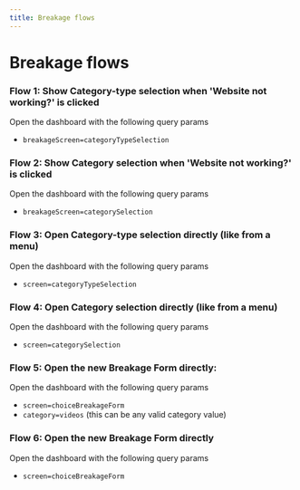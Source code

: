 ```yaml
---
title: Breakage flows
---
```


# Breakage flows

### Flow 1: Show Category-type selection when 'Website not working?' is clicked
Open the dashboard with the following query params
 - `breakageScreen=categoryTypeSelection`

### Flow 2: Show Category selection when 'Website not working?' is clicked
Open the dashboard with the following query params
 - `breakageScreen=categorySelection`

### Flow 3: Open Category-type selection directly (like from a menu)
Open the dashboard with the following query params
 - `screen=categoryTypeSelection`

### Flow 4: Open Category selection directly (like from a menu)
Open the dashboard with the following query params
  - `screen=categorySelection`

### Flow 5: Open the new Breakage Form directly:
Open the dashboard with the following query params
  - `screen=choiceBreakageForm`
  - `category=videos` (this can be any valid category value)

### Flow 6: Open the new Breakage Form directly
Open the dashboard with the following query params
  - `screen=choiceBreakageForm`
